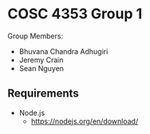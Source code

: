 # COSC 4353 Group 1

Group Members: 
- Bhuvana Chandra Adhugiri
- Jeremy Crain
- Sean Nguyen

## Requirements
 - Node.js
	- https://nodejs.org/en/download/
